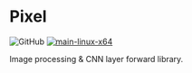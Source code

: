 #  Pixel

<img alt="GitHub" src="https://img.shields.io/github/license/zchrissirhcz/pixel"> [![main-linux-x64](https://github.com/zchrissirhcz/pixel/actions/workflows/linux-aarch64.yml/badge.svg)](https://github.com/zchrissirhcz/pixel/actions/workflows/aarch64.yml)

Image processing & CNN layer forward library.